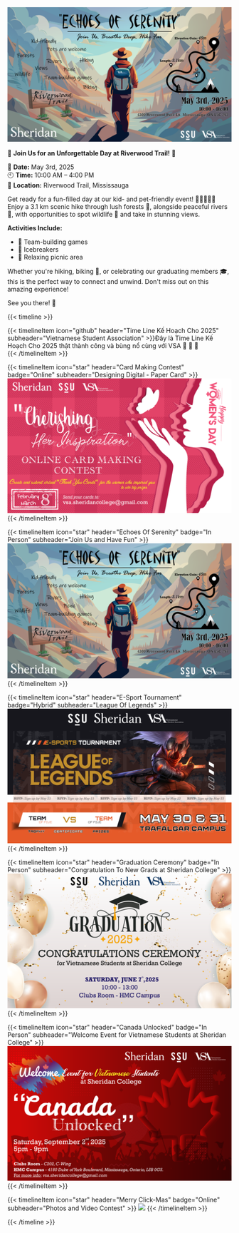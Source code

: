 
![Event Banner](./Hiking.png)

🌟 **Join Us for an Unforgettable Day at Riverwood Trail!** 🌟  

📅 **Date:** May 3rd, 2025  
🕙 **Time:** 10:00 AM – 4:00 PM  
📍 **Location:** Riverwood Trail, Mississauga  

Get ready for a fun-filled day at our kid- and pet-friendly event! 🐾👨‍👩‍👧‍👦 Enjoy a 3.1 km scenic hike through lush forests 🌳, alongside peaceful rivers 🌊, with opportunities to spot wildlife 🦌 and take in stunning views. 

**Activities Include:**
- 🤝 Team-building games  
- 🎉 Icebreakers  
- 🧺 Relaxing picnic area  

Whether you're hiking, biking 🚴, or celebrating our graduating members 🎓, this is the perfect way to connect and unwind. Don't miss out on this amazing experience!  

See you there! 👋  



{{< timeline >}}

{{< timelineItem icon="github" header="Time Line Kế Hoạch Cho 2025" subheader="Vietnamese Student Association" >}}Đây là Time Line Kế Hoạch Cho 2025 thật thành công và bùng nổ cùng với VSA 👋  👋  👋  
{{< /timelineItem >}}


{{< timelineItem icon="star" header="Card Making Contest" badge="Online" subheader="Designing Digital - Paper Card" >}}
  <img src="image/march.png" class="grid-w133" />
{{< /timelineItem >}}


{{< timelineItem icon="star" header="Echoes Of Serenity" badge="In Person" subheader="Join Us and Have Fun" >}}
  <img src="image/hiking.png" class="grid-w133" />
{{< /timelineItem >}}


{{< timelineItem icon="star" header="E-Sport Tournament" badge="Hybrid" subheader="League Of Legends" >}}
  <img src="image/may.png" class="grid-w133" />
{{< /timelineItem >}}


{{< timelineItem icon="star" header="Graduation Ceremony" badge="In Person" subheader="Congratulation To New Grads at Sheridan College" >}}
  <img src="image/june.png" class="grid-w133" />
{{< /timelineItem >}}


{{< timelineItem icon="star" header="Canada Unlocked" badge="In Person" subheader="Welcome Event for Vietnamese Students at Sheridan College" >}}
  <img src="image/sep.png" class="grid-w133" />
{{< /timelineItem >}}

{{< timelineItem icon="star" header="Merry Click-Mas" badge="Online" subheader="Photos and Video Contest" >}}
  <img src="image/dec.png" class="grid-w133" />
{{< /timelineItem >}}


{{< /timeline >}}


